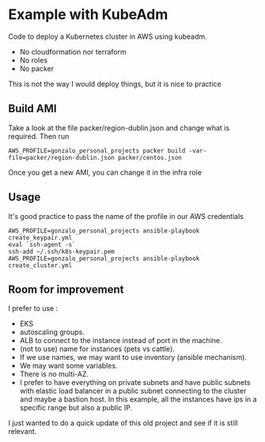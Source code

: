 # Example with KubeAdm

Code to deploy a Kubernetes cluster in AWS using kubeadm.

+ No cloudformation nor terraform
+ No roles
+ No packer

This is not the way I would deploy things, but it is nice to practice

## Build AMI

Take a look at the file packer/region-dublin.json and change what is required. Then run
```
AWS_PROFILE=gonzalo_personal_projects packer build -var-file=packer/region-dublin.json packer/centos.json
```

Once you get a new AMI, you can change it in the infra role

## Usage
It's good practice to pass the name of the profile in our AWS credentials

```
AWS_PROFILE=gonzalo_personal_projects ansible-playbook create_keypair.yml
eval `ssh-agent -s`
ssh-add ~/.ssh/k8s-keypair.pem
AWS_PROFILE=gonzalo_personal_projects ansible-playbook create_cluster.yml
```

## Room for improvement

I prefer to use :
+ EKS
+ autoscaling groups.
+ ALB to connect to the instance instead of port in the machine.
+ (not to use) name for instances (pets vs cattle).
+ If we use names, we may want to use inventory (ansible mechanism).
+ We may want some variables.
+ There is no multi-AZ.
+ I prefer to have everything on private subnets and have public subnets with elastic load balancer in a public subnet connecting to the cluster and maybe a bastion host. In this example, all the instances have ips in a specific range but also a public IP.

I just wanted to do a quick update of this old project and see if it is still relevant.
